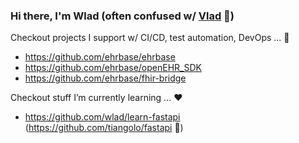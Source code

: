 ### Hi there, I'm Wlad (often confused w/ [Vlad](https://www.urbandictionary.com/define.php?term=Vlad) 👋)

Checkout projects I support w/ CI/CD, test automation, DevOps ... :floppy_disk:
- https://github.com/ehrbase/ehrbase
- https://github.com/ehrbase/openEHR_SDK
- https://github.com/ehrbase/fhir-bridge

Checkout stuff I’m currently learning ... :heart:
- https://github.com/wlad/learn-fastapi (https://github.com/tiangolo/fastapi :rocket:)

<!--
**wlad/wlad** is a ✨ _special_ ✨ repository because its `README.md` (this file) appears on your GitHub profile.

Here are some ideas to get you started:

- 🔭 I’m currently working on ...
- 🌱 I’m currently learning ...
- 👯 I’m looking to collaborate on ...
- 🤔 I’m looking for help with ...
- 💬 Ask me about ...
- 📫 How to reach me: ...
- 😄 Pronouns: ...
- ⚡ Fun fact: ...
-->
